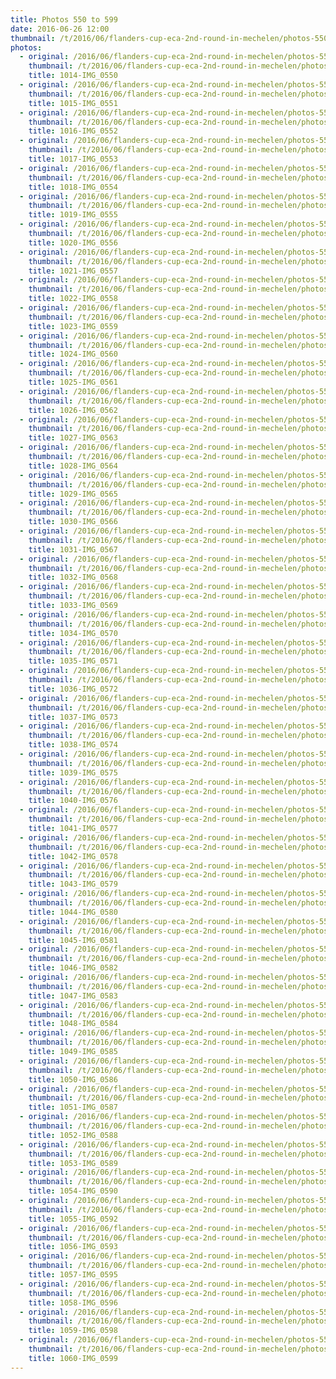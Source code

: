 ```yaml
---
title: Photos 550 to 599
date: 2016-06-26 12:00
thumbnail: /t/2016/06/flanders-cup-eca-2nd-round-in-mechelen/photos-550-to-599/1014-img_0550.jpg
photos:
  - original: /2016/06/flanders-cup-eca-2nd-round-in-mechelen/photos-550-to-599/1014-img_0550.jpg
    thumbnail: /t/2016/06/flanders-cup-eca-2nd-round-in-mechelen/photos-550-to-599/1014-img_0550.jpg
    title: 1014-IMG_0550
  - original: /2016/06/flanders-cup-eca-2nd-round-in-mechelen/photos-550-to-599/1015-img_0551.jpg
    thumbnail: /t/2016/06/flanders-cup-eca-2nd-round-in-mechelen/photos-550-to-599/1015-img_0551.jpg
    title: 1015-IMG_0551
  - original: /2016/06/flanders-cup-eca-2nd-round-in-mechelen/photos-550-to-599/1016-img_0552.jpg
    thumbnail: /t/2016/06/flanders-cup-eca-2nd-round-in-mechelen/photos-550-to-599/1016-img_0552.jpg
    title: 1016-IMG_0552
  - original: /2016/06/flanders-cup-eca-2nd-round-in-mechelen/photos-550-to-599/1017-img_0553.jpg
    thumbnail: /t/2016/06/flanders-cup-eca-2nd-round-in-mechelen/photos-550-to-599/1017-img_0553.jpg
    title: 1017-IMG_0553
  - original: /2016/06/flanders-cup-eca-2nd-round-in-mechelen/photos-550-to-599/1018-img_0554.jpg
    thumbnail: /t/2016/06/flanders-cup-eca-2nd-round-in-mechelen/photos-550-to-599/1018-img_0554.jpg
    title: 1018-IMG_0554
  - original: /2016/06/flanders-cup-eca-2nd-round-in-mechelen/photos-550-to-599/1019-img_0555.jpg
    thumbnail: /t/2016/06/flanders-cup-eca-2nd-round-in-mechelen/photos-550-to-599/1019-img_0555.jpg
    title: 1019-IMG_0555
  - original: /2016/06/flanders-cup-eca-2nd-round-in-mechelen/photos-550-to-599/1020-img_0556.jpg
    thumbnail: /t/2016/06/flanders-cup-eca-2nd-round-in-mechelen/photos-550-to-599/1020-img_0556.jpg
    title: 1020-IMG_0556
  - original: /2016/06/flanders-cup-eca-2nd-round-in-mechelen/photos-550-to-599/1021-img_0557.jpg
    thumbnail: /t/2016/06/flanders-cup-eca-2nd-round-in-mechelen/photos-550-to-599/1021-img_0557.jpg
    title: 1021-IMG_0557
  - original: /2016/06/flanders-cup-eca-2nd-round-in-mechelen/photos-550-to-599/1022-img_0558.jpg
    thumbnail: /t/2016/06/flanders-cup-eca-2nd-round-in-mechelen/photos-550-to-599/1022-img_0558.jpg
    title: 1022-IMG_0558
  - original: /2016/06/flanders-cup-eca-2nd-round-in-mechelen/photos-550-to-599/1023-img_0559.jpg
    thumbnail: /t/2016/06/flanders-cup-eca-2nd-round-in-mechelen/photos-550-to-599/1023-img_0559.jpg
    title: 1023-IMG_0559
  - original: /2016/06/flanders-cup-eca-2nd-round-in-mechelen/photos-550-to-599/1024-img_0560.jpg
    thumbnail: /t/2016/06/flanders-cup-eca-2nd-round-in-mechelen/photos-550-to-599/1024-img_0560.jpg
    title: 1024-IMG_0560
  - original: /2016/06/flanders-cup-eca-2nd-round-in-mechelen/photos-550-to-599/1025-img_0561.jpg
    thumbnail: /t/2016/06/flanders-cup-eca-2nd-round-in-mechelen/photos-550-to-599/1025-img_0561.jpg
    title: 1025-IMG_0561
  - original: /2016/06/flanders-cup-eca-2nd-round-in-mechelen/photos-550-to-599/1026-img_0562.jpg
    thumbnail: /t/2016/06/flanders-cup-eca-2nd-round-in-mechelen/photos-550-to-599/1026-img_0562.jpg
    title: 1026-IMG_0562
  - original: /2016/06/flanders-cup-eca-2nd-round-in-mechelen/photos-550-to-599/1027-img_0563.jpg
    thumbnail: /t/2016/06/flanders-cup-eca-2nd-round-in-mechelen/photos-550-to-599/1027-img_0563.jpg
    title: 1027-IMG_0563
  - original: /2016/06/flanders-cup-eca-2nd-round-in-mechelen/photos-550-to-599/1028-img_0564.jpg
    thumbnail: /t/2016/06/flanders-cup-eca-2nd-round-in-mechelen/photos-550-to-599/1028-img_0564.jpg
    title: 1028-IMG_0564
  - original: /2016/06/flanders-cup-eca-2nd-round-in-mechelen/photos-550-to-599/1029-img_0565.jpg
    thumbnail: /t/2016/06/flanders-cup-eca-2nd-round-in-mechelen/photos-550-to-599/1029-img_0565.jpg
    title: 1029-IMG_0565
  - original: /2016/06/flanders-cup-eca-2nd-round-in-mechelen/photos-550-to-599/1030-img_0566.jpg
    thumbnail: /t/2016/06/flanders-cup-eca-2nd-round-in-mechelen/photos-550-to-599/1030-img_0566.jpg
    title: 1030-IMG_0566
  - original: /2016/06/flanders-cup-eca-2nd-round-in-mechelen/photos-550-to-599/1031-img_0567.jpg
    thumbnail: /t/2016/06/flanders-cup-eca-2nd-round-in-mechelen/photos-550-to-599/1031-img_0567.jpg
    title: 1031-IMG_0567
  - original: /2016/06/flanders-cup-eca-2nd-round-in-mechelen/photos-550-to-599/1032-img_0568.jpg
    thumbnail: /t/2016/06/flanders-cup-eca-2nd-round-in-mechelen/photos-550-to-599/1032-img_0568.jpg
    title: 1032-IMG_0568
  - original: /2016/06/flanders-cup-eca-2nd-round-in-mechelen/photos-550-to-599/1033-img_0569.jpg
    thumbnail: /t/2016/06/flanders-cup-eca-2nd-round-in-mechelen/photos-550-to-599/1033-img_0569.jpg
    title: 1033-IMG_0569
  - original: /2016/06/flanders-cup-eca-2nd-round-in-mechelen/photos-550-to-599/1034-img_0570.jpg
    thumbnail: /t/2016/06/flanders-cup-eca-2nd-round-in-mechelen/photos-550-to-599/1034-img_0570.jpg
    title: 1034-IMG_0570
  - original: /2016/06/flanders-cup-eca-2nd-round-in-mechelen/photos-550-to-599/1035-img_0571.jpg
    thumbnail: /t/2016/06/flanders-cup-eca-2nd-round-in-mechelen/photos-550-to-599/1035-img_0571.jpg
    title: 1035-IMG_0571
  - original: /2016/06/flanders-cup-eca-2nd-round-in-mechelen/photos-550-to-599/1036-img_0572.jpg
    thumbnail: /t/2016/06/flanders-cup-eca-2nd-round-in-mechelen/photos-550-to-599/1036-img_0572.jpg
    title: 1036-IMG_0572
  - original: /2016/06/flanders-cup-eca-2nd-round-in-mechelen/photos-550-to-599/1037-img_0573.jpg
    thumbnail: /t/2016/06/flanders-cup-eca-2nd-round-in-mechelen/photos-550-to-599/1037-img_0573.jpg
    title: 1037-IMG_0573
  - original: /2016/06/flanders-cup-eca-2nd-round-in-mechelen/photos-550-to-599/1038-img_0574.jpg
    thumbnail: /t/2016/06/flanders-cup-eca-2nd-round-in-mechelen/photos-550-to-599/1038-img_0574.jpg
    title: 1038-IMG_0574
  - original: /2016/06/flanders-cup-eca-2nd-round-in-mechelen/photos-550-to-599/1039-img_0575.jpg
    thumbnail: /t/2016/06/flanders-cup-eca-2nd-round-in-mechelen/photos-550-to-599/1039-img_0575.jpg
    title: 1039-IMG_0575
  - original: /2016/06/flanders-cup-eca-2nd-round-in-mechelen/photos-550-to-599/1040-img_0576.jpg
    thumbnail: /t/2016/06/flanders-cup-eca-2nd-round-in-mechelen/photos-550-to-599/1040-img_0576.jpg
    title: 1040-IMG_0576
  - original: /2016/06/flanders-cup-eca-2nd-round-in-mechelen/photos-550-to-599/1041-img_0577.jpg
    thumbnail: /t/2016/06/flanders-cup-eca-2nd-round-in-mechelen/photos-550-to-599/1041-img_0577.jpg
    title: 1041-IMG_0577
  - original: /2016/06/flanders-cup-eca-2nd-round-in-mechelen/photos-550-to-599/1042-img_0578.jpg
    thumbnail: /t/2016/06/flanders-cup-eca-2nd-round-in-mechelen/photos-550-to-599/1042-img_0578.jpg
    title: 1042-IMG_0578
  - original: /2016/06/flanders-cup-eca-2nd-round-in-mechelen/photos-550-to-599/1043-img_0579.jpg
    thumbnail: /t/2016/06/flanders-cup-eca-2nd-round-in-mechelen/photos-550-to-599/1043-img_0579.jpg
    title: 1043-IMG_0579
  - original: /2016/06/flanders-cup-eca-2nd-round-in-mechelen/photos-550-to-599/1044-img_0580.jpg
    thumbnail: /t/2016/06/flanders-cup-eca-2nd-round-in-mechelen/photos-550-to-599/1044-img_0580.jpg
    title: 1044-IMG_0580
  - original: /2016/06/flanders-cup-eca-2nd-round-in-mechelen/photos-550-to-599/1045-img_0581.jpg
    thumbnail: /t/2016/06/flanders-cup-eca-2nd-round-in-mechelen/photos-550-to-599/1045-img_0581.jpg
    title: 1045-IMG_0581
  - original: /2016/06/flanders-cup-eca-2nd-round-in-mechelen/photos-550-to-599/1046-img_0582.jpg
    thumbnail: /t/2016/06/flanders-cup-eca-2nd-round-in-mechelen/photos-550-to-599/1046-img_0582.jpg
    title: 1046-IMG_0582
  - original: /2016/06/flanders-cup-eca-2nd-round-in-mechelen/photos-550-to-599/1047-img_0583.jpg
    thumbnail: /t/2016/06/flanders-cup-eca-2nd-round-in-mechelen/photos-550-to-599/1047-img_0583.jpg
    title: 1047-IMG_0583
  - original: /2016/06/flanders-cup-eca-2nd-round-in-mechelen/photos-550-to-599/1048-img_0584.jpg
    thumbnail: /t/2016/06/flanders-cup-eca-2nd-round-in-mechelen/photos-550-to-599/1048-img_0584.jpg
    title: 1048-IMG_0584
  - original: /2016/06/flanders-cup-eca-2nd-round-in-mechelen/photos-550-to-599/1049-img_0585.jpg
    thumbnail: /t/2016/06/flanders-cup-eca-2nd-round-in-mechelen/photos-550-to-599/1049-img_0585.jpg
    title: 1049-IMG_0585
  - original: /2016/06/flanders-cup-eca-2nd-round-in-mechelen/photos-550-to-599/1050-img_0586.jpg
    thumbnail: /t/2016/06/flanders-cup-eca-2nd-round-in-mechelen/photos-550-to-599/1050-img_0586.jpg
    title: 1050-IMG_0586
  - original: /2016/06/flanders-cup-eca-2nd-round-in-mechelen/photos-550-to-599/1051-img_0587.jpg
    thumbnail: /t/2016/06/flanders-cup-eca-2nd-round-in-mechelen/photos-550-to-599/1051-img_0587.jpg
    title: 1051-IMG_0587
  - original: /2016/06/flanders-cup-eca-2nd-round-in-mechelen/photos-550-to-599/1052-img_0588.jpg
    thumbnail: /t/2016/06/flanders-cup-eca-2nd-round-in-mechelen/photos-550-to-599/1052-img_0588.jpg
    title: 1052-IMG_0588
  - original: /2016/06/flanders-cup-eca-2nd-round-in-mechelen/photos-550-to-599/1053-img_0589.jpg
    thumbnail: /t/2016/06/flanders-cup-eca-2nd-round-in-mechelen/photos-550-to-599/1053-img_0589.jpg
    title: 1053-IMG_0589
  - original: /2016/06/flanders-cup-eca-2nd-round-in-mechelen/photos-550-to-599/1054-img_0590.jpg
    thumbnail: /t/2016/06/flanders-cup-eca-2nd-round-in-mechelen/photos-550-to-599/1054-img_0590.jpg
    title: 1054-IMG_0590
  - original: /2016/06/flanders-cup-eca-2nd-round-in-mechelen/photos-550-to-599/1055-img_0592.jpg
    thumbnail: /t/2016/06/flanders-cup-eca-2nd-round-in-mechelen/photos-550-to-599/1055-img_0592.jpg
    title: 1055-IMG_0592
  - original: /2016/06/flanders-cup-eca-2nd-round-in-mechelen/photos-550-to-599/1056-img_0593.jpg
    thumbnail: /t/2016/06/flanders-cup-eca-2nd-round-in-mechelen/photos-550-to-599/1056-img_0593.jpg
    title: 1056-IMG_0593
  - original: /2016/06/flanders-cup-eca-2nd-round-in-mechelen/photos-550-to-599/1057-img_0595.jpg
    thumbnail: /t/2016/06/flanders-cup-eca-2nd-round-in-mechelen/photos-550-to-599/1057-img_0595.jpg
    title: 1057-IMG_0595
  - original: /2016/06/flanders-cup-eca-2nd-round-in-mechelen/photos-550-to-599/1058-img_0596.jpg
    thumbnail: /t/2016/06/flanders-cup-eca-2nd-round-in-mechelen/photos-550-to-599/1058-img_0596.jpg
    title: 1058-IMG_0596
  - original: /2016/06/flanders-cup-eca-2nd-round-in-mechelen/photos-550-to-599/1059-img_0598.jpg
    thumbnail: /t/2016/06/flanders-cup-eca-2nd-round-in-mechelen/photos-550-to-599/1059-img_0598.jpg
    title: 1059-IMG_0598
  - original: /2016/06/flanders-cup-eca-2nd-round-in-mechelen/photos-550-to-599/1060-img_0599.jpg
    thumbnail: /t/2016/06/flanders-cup-eca-2nd-round-in-mechelen/photos-550-to-599/1060-img_0599.jpg
    title: 1060-IMG_0599
---
```

